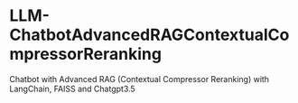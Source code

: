 # LLM-ChatbotAdvancedRAGContextualCompressorReranking
Chatbot with Advanced RAG (Contextual Compressor Reranking) with LangChain, FAISS and Chatgpt3.5
